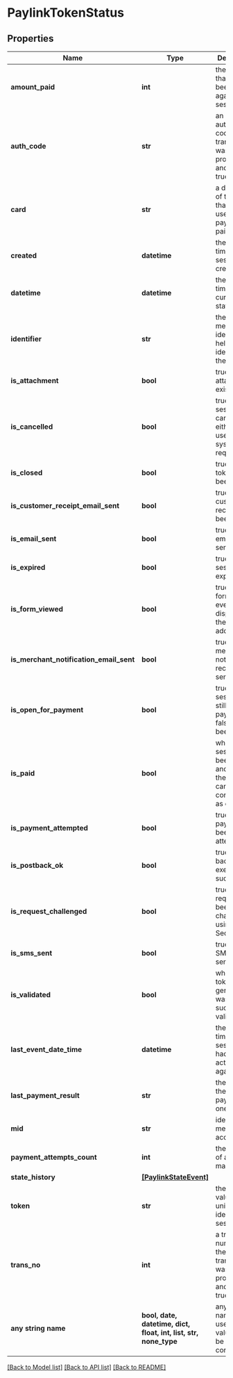 # PaylinkTokenStatus


## Properties
Name | Type | Description | Notes
------------ | ------------- | ------------- | -------------
**amount_paid** | **int** | the amount that has been paid against the session. | [optional] 
**auth_code** | **str** | an authorisation code if the transaction was processed and isPaid is true. | [optional] 
**card** | **str** | a description of the card that was used for payment if paid. | [optional] 
**created** | **datetime** | the date and time that the session was created. | [optional] 
**datetime** | **datetime** | the date and time of the current status. | [optional] 
**identifier** | **str** | the merchant identifier, to help identifying the token. | [optional] 
**is_attachment** | **bool** | true if an attachment exists. | [optional] 
**is_cancelled** | **bool** | true if the session was cancelled either by the user or by a system request. | [optional] 
**is_closed** | **bool** | true if the token has been closed. | [optional] 
**is_customer_receipt_email_sent** | **bool** | true if a customer receipt has been sent. | [optional] 
**is_email_sent** | **bool** | true if an email was sent. | [optional] 
**is_expired** | **bool** | true if the session has expired. | [optional] 
**is_form_viewed** | **bool** | true if the form was ever displayed to the addressee. | [optional] 
**is_merchant_notification_email_sent** | **bool** | true if a merchant notification receipt was sent. | [optional] 
**is_open_for_payment** | **bool** | true if the session is still open for payment or false if it has been closed. | [optional] 
**is_paid** | **bool** | whether the session has been paid and therefore can be considered as complete. | [optional] 
**is_payment_attempted** | **bool** | true if payment has been attempted. | [optional] 
**is_postback_ok** | **bool** | true if a post back was executed successfully. | [optional] 
**is_request_challenged** | **bool** | true if the request has been challenged using 3-D Secure. | [optional] 
**is_sms_sent** | **bool** | true if an SMS was sent. | [optional] 
**is_validated** | **bool** | whether the token generation was successfully validated. | [optional] 
**last_event_date_time** | **datetime** | the date and time that the session last had an event actioned against it. | [optional] 
**last_payment_result** | **str** | the result of the last payment if one exists. | [optional] 
**mid** | **str** | identifies the merchant account. | [optional] 
**payment_attempts_count** | **int** | the number of attempts made to pay. | [optional] 
**state_history** | [**[PaylinkStateEvent]**](PaylinkStateEvent.md) |  | [optional] 
**token** | **str** | the token value which uniquely identifies the session. | [optional] 
**trans_no** | **int** | a transaction number if the transacstion was processed and isPaid is true. | [optional] 
**any string name** | **bool, date, datetime, dict, float, int, list, str, none_type** | any string name can be used but the value must be the correct type | [optional]

[[Back to Model list]](../README.md#documentation-for-models) [[Back to API list]](../README.md#documentation-for-api-endpoints) [[Back to README]](../README.md)


